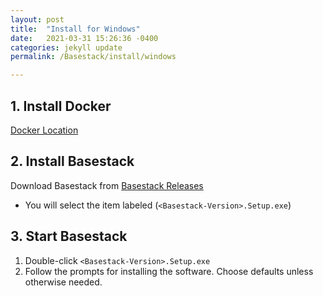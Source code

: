 ```yaml
---
layout: post
title:  "Install for Windows"
date:   2021-03-31 15:26:36 -0400
categories: jekyll update
permalink: /Basestack/install/windows

---
```



## 1. Install Docker 

<a href="https://docs.docker.com/docker-for-windows/install/">Docker Location</a>

## 2. Install Basestack

Download Basestack from <a href="https://github.com/Merritt-Brian/Basestack/releases">Basestack Releases</a>
- You will select the item labeled (`<Basestack-Version>.Setup.exe`)

## 3. Start Basestack

1. Double-click `<Basestack-Version>.Setup.exe `
2. Follow the prompts for installing the software. Choose defaults unless otherwise needed.




